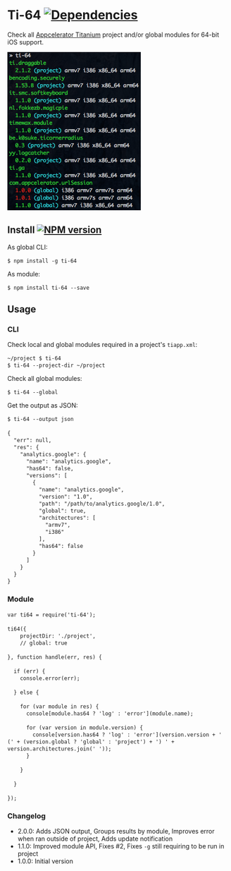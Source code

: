 # Ti-64 [![Dependencies](https://david-dm.org/fokkezb/ti-64/status.svg?style=flat-square)](https://david-dm.org/fokkezb/ti-html2as#info=dependencies)

Check all [Appcelerator Titanium](http://appcelerator.com/titanium) project and/or global modules for 64-bit iOS support.

![screenshot](screenshot.png)

## Install [![NPM version](https://badge.fury.io/js/ti-64.svg)](http://badge.fury.io/js/ti-64)

As global CLI:

    $ npm install -g ti-64

As module:

    $ npm install ti-64 --save

## Usage

### CLI

Check local and global modules required in a project's `tiapp.xml`:

    ~/project $ ti-64
    $ ti-64 --project-dir ~/project

Check all global modules:

    $ ti-64 --global

Get the output as JSON:

    $ ti-64 --output json

    {
      "err": null,
      "res": {
        "analytics.google": {
          "name": "analytics.google",
          "has64": false,
          "versions": [
            {
              "name": "analytics.google",
              "version": "1.0",
              "path": "/path/to/analytics.google/1.0",
              "global": true,
              "architectures": [
                "armv7",
                "i386"
              ],
              "has64": false
            }
          ]
        }
      }
    }

### Module

```
var ti64 = require('ti-64');

ti64({
	projectDir: './project',
	// global: true

}, function handle(err, res) {

  if (err) {
    console.error(err);

  } else {

    for (var module in res) {
      console[module.has64 ? 'log' : 'error'](module.name);

      for (var version in module.version) {
        console[version.has64 ? 'log' : 'error'](version.version + ' (' + (version.global ? 'global' : 'project') + ') ' + version.architectures.join(' '));
      }

    }

  }

});
```

### Changelog

* 2.0.0: Adds JSON output, Groups results by module, Improves error when ran outside of project, Adds update notification
* 1.1.0: Improved module API, Fixes #2, Fixes `-g` still requiring to be run in project
* 1.0.0: Initial version
